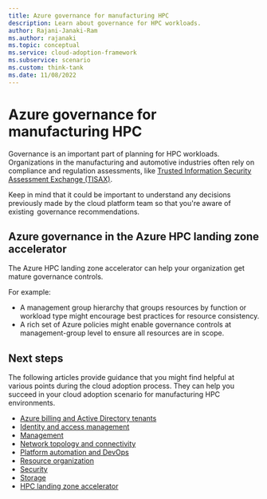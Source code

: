 ```yaml
---
title: Azure governance for manufacturing HPC 
description: Learn about governance for HPC workloads.
author: Rajani-Janaki-Ram
ms.author: rajanaki
ms.topic: conceptual
ms.service: cloud-adoption-framework
ms.subservice: scenario
ms.custom: think-tank
ms.date: 11/08/2022
---
```


# Azure governance for manufacturing HPC

Governance is an important part of planning for HPC workloads. Organizations in the manufacturing and automotive industries often rely on compliance and regulation assessments, like [Trusted Information Security Assessment Exchange (TISAX)](/azure/compliance/offerings/offering-tisax).

Keep in mind that it could be important to understand any decisions previously made by the cloud platform team so that you're aware of existing  governance recommendations.

## Azure governance in the Azure HPC landing zone accelerator

The Azure HPC landing zone accelerator can help your organization get mature governance controls.

For example:

- A management group hierarchy that groups resources by function or workload type might encourage best practices for resource consistency.
- A rich set of Azure policies might enable governance controls at management-group level to ensure all resources are in scope.

## Next steps

The following articles provide guidance that you might find helpful at various points during the cloud adoption process. They can help you succeed in your cloud adoption scenario for manufacturing HPC environments.

- [Azure billing and Active Directory tenants](./azure-billing-active-directory-tenant.md)
- [Identity and access management](./identity-access-management.md)
- [Management](./management.md)
- [Network topology and connectivity](./network-topology-connectivity.md)
- [Platform automation and DevOps](./platform-automation-devops.md)
- [Resource organization](./resource-organization.md)
- [Security](./security.md)
- [Storage](./storage.md)
- [HPC landing zone accelerator](../azure-hpc-landing-zone-accelerator.md)
